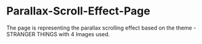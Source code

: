 # Parallax-Scroll-Effect-Page
The page is representing the parallax scrolling effect based on the theme - STRANGER THINGS with 4 Images used.
